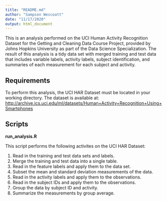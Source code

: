 ```yaml
---
title: "README.md"
author: "Sampson Wescoatt"
date: "11/17/2020"
output: html_document
---
```


This is an analysis performed on the UCI Human Activity Recognition Dataset for 
the Getting and Cleaning Data Course Project, provided by Johns Hopkins 
University as part of the Data Science Specialization.  The result of this 
analysis is a tidy data set with merged training and test data that includes variable labels, activity labels, subject identification, and summaries of each measurement for each subject and activity.

## Requirements

To perform this analysis, the UCI HAR Dataset must be located in your working
directory.  The dataset is available at: <http://archive.ics.uci.edu/ml/datasets/Human+Activity+Recognition+Using+Smartphones>

## Scripts

**run_analysis.R**

This script performs the following activites on the UCI HAR Dataset:

1. Read in the training and test data sets and labels.
2. Merge the training and test data into a single table.
3. Read in the feature labels and apply them to the data set.
4. Subset the mean and standard deviation measurements of the data.
5. Read in the activity labels and apply them to the observations.
6. Read in the subject IDs and apply them to the observations.
7. Group the data by subject ID and activity.
8. Summarize the measurements by group average.
